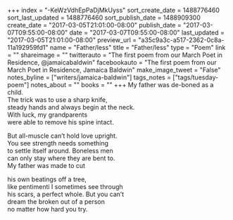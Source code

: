 +++
index = "-KeWzVdhEpPaDjMkUyss"
sort_create_date = 1488776460
sort_last_updated = 1488776460
sort_publish_date = 1488909300
create_date = "2017-03-05T21:01:00-08:00"
publish_date = "2017-03-07T09:55:00-08:00"
date = "2017-03-07T09:55:00-08:00"
last_updated = "2017-03-05T21:01:00-08:00"
preview_url = "a35c9a3c-a517-2362-0c8a-11a192959fd1"
name = "Father/less"
title = "Father/less"
type = "Poem"
link = ""
shareimage = ""
twitterauto = "The first poem from our March Poet in Residence, @jamaicabaldwin"
facebookauto = "The first poem from our March Poet in Residence, Jamaica Baldwin"
make_image_tweet = "False"
notes_byline = ["writers/jamaica-baldwin"]
tags_notes = ["tags/tuesday-poem"]
notes_about = ""
books = ""
+++
My father was de-boned as a child.<br>
The trick was to use a sharp knife,<br>
steady hands and always begin at the neck. <br>
With luck, my grandparents<br>
were able to remove his spine intact.

But all-muscle can’t hold love upright.<br>
You see strength needs something<br>
to settle itself around. Boneless men<br>
can only stay where they are bent to.<br>
My father was made to cut 

his own beatings off a tree,<br>
like pentimenti I sometimes see through<br>
his scars, a perfect whole. But you can’t<br>
dream the broken out of a person<br>
no matter how hard you try.